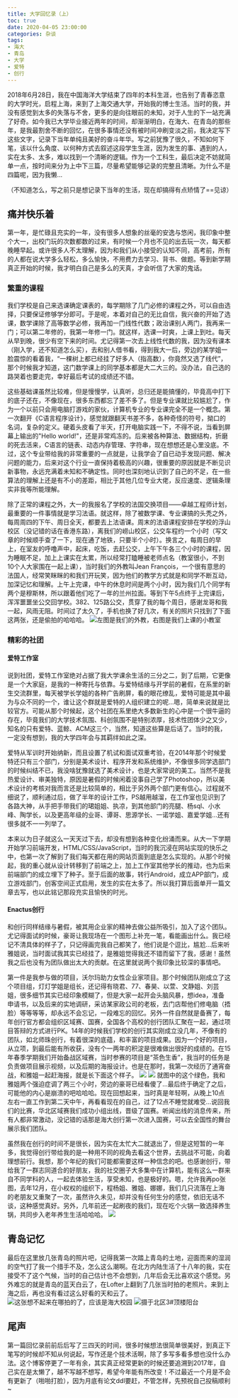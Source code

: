 ```yaml
---
title: 大学回忆录（上）
toc: true
date: 2020-04-05 23:00:00
categories: 杂谈
tags:
- 海大
- 青岛
- 大学
- 爱特
- 创行
---
```


2018年6月28日，我在中国海洋大学结束了四年的本科生涯，也告别了青春恣意的大学时光，启程上海，来到了上海交通大学，开始我的博士生活。当时的我，并没有感觉到太多的失落与不舍，更多的是向往眼前的未知，对于人生的下一站充满了好奇。如今我已大学毕业接近两年的时间，却渐渐明白，在海大、在青岛的那些年，是我最割舍不断的回忆，在很多事情还没有被时间冲刷变淡之前，我决定写下这些文字，记录下当年单纯且美好的奋斗年华。写之前犹豫了很久，不知如何下笔，该以什么角度、以何种方式去叙述这段学生生涯，因为发生的事、遇到的人，实在太多、太多，难以找到一个清晰的逻辑。作为一个工科生，最后决定不妨就简单一点，按时间来分为上中下三篇，尽量希望能够记录的完整且清晰。为什么不是四篇呢，因为我懒...

（不知道怎么，写之前只是想记录下当年的生活，现在却搞得有点矫情了==见谅）

## 痛并快乐着
第一年，是忙碌且充实的一年，没有很多人想象的丝毫的安逸与悠闲，我印象中整个大一，出校门玩的次数都数的过来，有时候一个月也不见的出去玩一次，每天都晚睡早起。或许很多人不太理解，因为和我们从小接受的认知不同，高考前，所有的人都在说大学多么轻松，多么愉快，不用费力去学习、背书、做题。等到新学期真正开始的时候，我才明白自己是多么的天真，才会听信了大家的鬼话。

### 繁重的课程
我们学校是自己来选课确定课表的，每学期除了几门必修的课程之外，可以自由选择，只要保证修够学分即可。于是呢，本着对自己的无比自信，我兴奋的开始了选课，数学课除了高等数学必修，我再加一门线性代数；政治课别人两门，我再来一门；可以第二年修的，我第一年修一门。就这样，选课一时爽，上课上到吐。每天从早到晚，很少有空下来的时间。尤记得第一次去上线性代数的我，因为没有课本（刚入学，还不知道怎么买），去和别人借书看，得到我大一后，旁边的某学姐一脸震惊的看着我，“一棵树上都已经挂了好多人（指高数），你竟然又选了线代”，那个时候我才知道，这门数学课上的同学基本都是大二大三的。没办法，自己选的路哭着也要走完，幸好最后考试的成绩还不错。

这些基础课虽然比较难，但是慢慢学，认真听，总归还是能搞懂的，毕竟高中打下的底子还在，不像现在，很多东西都忘了差不多了。但是专业课就比较尴尬了，作为一个以前只会用电脑打游戏的家伙，计算机专业的专业课完全不是一个概念。第一次翻开《C语言程序设计》，感觉就跟翻天书差不多，各种奇怪的符号，拗口的名词，复杂的定义。硬着头皮看了半天，打开电脑实践一下，不得不说，当看到屏幕上输出的"Hello world!"，还是非常鸡冻的。后来被各种算法、数据结构，折磨的死去活来，C语言的链表、动态内存管理、字符串，现在想想还是心里没底。不过，这个专业带给我的非常重要的一点就是，让我学会了自已动手发现问题、解决问题的能力，后来对这个行业一直保持着极高的兴趣，很重要的原因就是不断见识新事物，永远充满着未知和不确定性。同时也深刻地认识到了自己的不足，在一些算法的理解上还是有不小的差距，相比于其他几位专业大佬，反应速度、逻辑条理实非我等所能理解。

除了正常的课程之外，大一的我报名了学校的法国交换项目——卓越工程师计划，最重要的一件事情就是学习法语。就这样，除了被数学课、专业课搞的头秃之外，每周周四的下午、周日全天，都要去上法语课。周末的法语课程安排在学校的浮山校区（没记错的话在香港东路），离我们的崂山校区，公交车程约一个小时（写文章的时候顺手查了一下，现在通了地铁，只要半个小时）。换言之，每周日的早上，在室友的呼噜声中，起床，吃饭，去赶公交，上午下午各三个小时的课程，因为睡眠不足，加上上课实在太累，所以经常打瞌睡被老师点名（教室很小，不到10个人大家围在一起上课），当时我们的外教叫Jean François，一个很有意思的法国人，经常笑眯眯的和我们开玩笑，因为他们的教学方式就是和同学不断互动，加深记忆和理解。上午上完课，中午的休息时间是两个小时，因为我们几个同学有两个是穆斯林，所以跟着他们吃了一年的兰州拉面。等到下午5点终于上完课后，浑浑噩噩坐公交回学校。382、125路公交，贯穿了我的每个周日，感谢龙哥和我一起，风雨无阻。时间过了太久了，手机也换了好几次，有关的照片只找到了下面这两张，还是偷拍的哈哈哈。
![左图是我们的外教，右图是我们上课的小教室](https://raw.githubusercontent.com/Waydrow/PicGo/master/img/ouc1-france.jpg)

### 精彩的社团
#### 爱特工作室
说到社团，爱特工作室绝对占据了我大学课余生活的三分之二，到了后期，它更像是一个大家庭，是我的一种寄托与依靠。与爱特结缘与开学前的暑假，在系里的新生交流群里，每天被学长学姐的各种广告刷屏，看的眼花缭乱，爱特可能是其中最为与众不同的一个，谁让这个群就是爱特的人组织建立的呢...嗯，简单来说就是比较官方。可能从那个时候起，这个社团在系里绝大多数新生的心中是一个很牛逼的存在，毕竟我们的大学技术氛围、科创氛围不是特别浓厚，技术性团体少之又少，知名的只有爱特、蓝鲸、ACM这三个，当然，知道这些算是后话了。当时的我，一定没有想到，我的大学四年会与其羁绊如此之深。

爱特从军训时开始纳新，而且设置了机试和面试双重考验，在2014年那个时候爱特还只有三个部门，分别是美术设计、程序开发和系统维护，不像很多同学选部门的时候纠结不已，我没啥犹豫就选了美术设计，也是大家常说的美工。当然不是我热爱设计、审美独特，原因是暑假的时候闲着没事自己学了Photoshop，所以美术设计的考核对我而言还是比较简单的，相比于另外两个部门更有信心。过程就不细说了，顺利通过后，做了半年的设计工作，PS越用越溜，在工作室也见识到了各路大神，从手把手带我们的珺姐姐、执凉，到其他部门的亮腿、杨sql、小水峰、陶学长，以及更高年级的业哥、谭哥、思源学长、一诺学姐、嘉爱学姐...还有很多就不一一列举了。

本来以为日子就这么一天天过下去，却没有想到各种变化纷涌而来。从大一下学期开始学习前端开发，HTML/CSS/JavaScript，当时的我沉浸在网站实现的快乐之中，也第一次了解到了我们每天都在用的网站页面到底是怎么实现的。从那个时候起，我的重心就从设计转移到了前端之上，加上工作室其他学长的推动，也为后来前端部门的成立埋下了种子。至于后面的故事，转行Android，成立APP部门，成立游戏部门，创客空间正式启用，发生的实在太多了。所以我打算后面单开一篇文章去写，也以此铭记那段充实且愉快的时光。

#### Enactus创行
和创行同样结缘与暑假，被其用企业家的精神去做公益所吸引，加入了这个团队。尤记得面试的时候，豪哥让我现场在一个图形上补充一笔，看能画出什么。我已经记不清具体的样子了，只记得画完我自己都笑了，他们说是个逗比，尴尬...后来听雅姐说，当时面试我其实已经挂了，是雅姐觉得我还不错而留下了我，感谢！虽然我之后也没有为团队做出太大的贡献。在这里就说两个我印象比较深的事情吧。

第一件是我参与做的项目，沃尔玛助力女性企业家项目。那个时候团队刚成立了这个项目组，灯灯学姐是组长，还记得有晓君、77、春昊、以萱、文静姐、刘芸姐，很多细节其实已经印象模糊了，但是大家一起开会头脑风暴，想idea，准备申请书，以及后来的实地调研，采访某家政公司的老板，去门店帮他们修电脑（捂脸）等等等等，却永远不会忘记，一段难忘的回忆。另外一件自然就是备赛了，每年创行官方都会组织区域赛、国赛，全国各个高校的创行团队汇聚在一起，通过项目答辩的方式进行PK。14年的时候我们学校的创行其实刚成立没几年，不像有的团队，如北师珠创行，有着很深的底蕴，和丰富的项目成果。因为一个好的项目，从立项，到最后能有所收获，没有个一两年的积淀是很难做出很好的成绩的。在15年春季学期我们开始备战区域赛，当时参赛的项目是“茶色生香”，我当时的任务是负责做项目展示视频，以及后期的海报设计。也是在那时，我第一次经历了通宵奋战，和雅姐一起赶海报，就是长下面这个样子。
![](https://raw.githubusercontent.com/Waydrow/PicGo/master/img/f817324e657cf4ffdd0c64803ce1d77.jpg)
![](https://raw.githubusercontent.com/Waydrow/PicGo/master/img/ea1e63e952426e465a9b679389cc931.jpg)
就图中的这个绿色，我和雅姐两个强迫症调了两三个小时，旁边的豪哥已经看傻了...最后终于确定了之后，可能他的内心是崩溃的吧哈哈哈。现在回想起来，当时真是年轻啊，从晚上10点左右一直工作到第二天中午，再看看现在的自己，过了12点不睡觉就难受...说回我们的比赛，华北区域赛我们成功小组出线，晋级了国赛。听闻出线的消息传来，所有人都非常激动，没记错的话那是海大创行第一次进入国赛，可以去全国性的舞台展示我们团队。

虽然我在创行的时间不是很长，因为实在太忙大二就退出了，但是这短暂的一年多，我觉得创行带给我的是一种用不同的视角去看这个世界，去挑战不可能，向着理想前行。我想，那个年纪的我们可能都需要这样一种信念的吧。也感谢创行，带给我了一群志同道合的好朋友，我的社交圈子大多集中在计算机，能有这么一群来自不同学科的人，一起去体验生活，享受未知，也是极好的。嗯，允许我再po张图，去年12月，在小权权的组织下，程杨姐、雅姐、娜娜，我们几只流落在上海的老朋友又重聚了一次，虽然许久未见，却并没有任何生分的感觉，依旧无话不谈，这种感觉真好。另外，几年前还一起刷夜的我们，现在吃个火锅一致选择养生锅，共同步入老年养生生活哈哈哈。
![](https://raw.githubusercontent.com/Waydrow/PicGo/master/img/8a78353ebc6a37060b9ae60618975de.jpg)


## 青岛记忆
最后在这里放几张青岛的照片吧，记得我第一次踏上青岛的土地，迎面而来的湿润的空气打了我一个措手不及，怎么这么潮啊。在北方内陆生活了十八年的我，实在接受不了这个气候，当时的自己估计也不会想到，几年后会无比喜欢这个感觉。另外难忘的就是青岛的蓝天白云了，在Lofter上翻到了几张当时拍的老照片。来到上海之后，再也没有看过这么好看的天和云了。
![这张想不起来在哪拍的了，应该是海大校园](https://raw.githubusercontent.com/Waydrow/PicGo/master/img/sky2.jpg)
![摄于北区3#顶楼阳台](https://raw.githubusercontent.com/Waydrow/PicGo/master/img/sky3.jpg)

## 尾声
第一篇回忆录前前后后写了三四天的时间，很多时候想法很简单很美好，到真正下笔写的时候却不知从何说起，写作还是个技术活啊，除了多写多看多想也没什么办法。这个博客停更了一年有余，其实真正经常更新的时候还要追溯到2017年，自己实在是太懒了，越不写越不想写，希望今年能有所改变！不过最近一个月是不会有更新了（啪啪打脸），因为月底有论文ddl要赶，不管怎样，先预祝自己投稿顺利~


